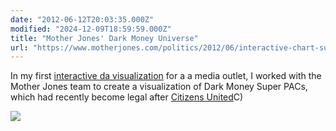```yaml
---
date: "2012-06-12T20:03:35.000Z"
modified: "2024-12-09T18:59:59.000Z"
title: "Mother Jones' Dark Money Universe"
url: "https://www.motherjones.com/politics/2012/06/interactive-chart-super-pac-election-money/"
---
```

In my first [interactive da visualization](https://www.motherjones.com/politics/2012/06/interactive-chart-super-pac-election-money/) for a a media outlet, I worked with the Mother Jones team to create a visualization of Dark Money Super PACs, which had recently become legal after [Citizens United](https://en.wikipedia.org/wiki/Citizens_United_v._FEC)C)

![](http://res.cloudinary.com/ejf/image/upload/v1727742711/Screenshot_2024-09-30_at_8.31.38_PM.png)